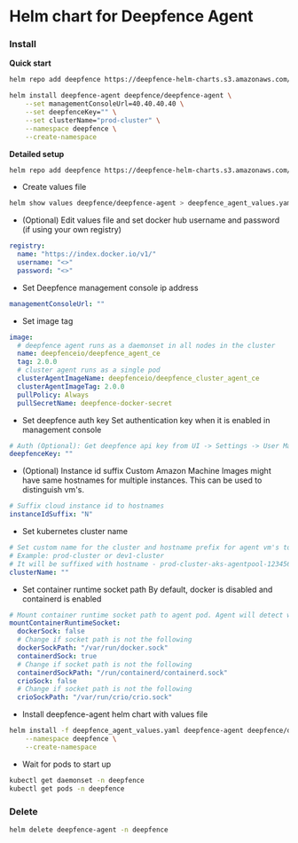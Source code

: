 # Helm chart for Deepfence Agent

### Install

**Quick start**

```bash
helm repo add deepfence https://deepfence-helm-charts.s3.amazonaws.com/threatmapper
```

```bash
helm install deepfence-agent deepfence/deepfence-agent \
    --set managementConsoleUrl=40.40.40.40 \
    --set deepfenceKey="" \
    --set clusterName="prod-cluster" \
    --namespace deepfence \
    --create-namespace
```

**Detailed setup**

```bash
helm repo add deepfence https://deepfence-helm-charts.s3.amazonaws.com/threatmapper
```

- Create values file
```bash
helm show values deepfence/deepfence-agent > deepfence_agent_values.yaml
```
- (Optional) Edit values file and set docker hub username and password (if using your own registry)
```yaml
registry:
  name: "https://index.docker.io/v1/"
  username: "<>"
  password: "<>"
```
- Set Deepfence management console ip address
```yaml
managementConsoleUrl: ""
```
- Set image tag
```yaml
image:
  # deepfence agent runs as a daemonset in all nodes in the cluster
  name: deepfenceio/deepfence_agent_ce
  tag: 2.0.0
  # cluster agent runs as a single pod
  clusterAgentImageName: deepfenceio/deepfence_cluster_agent_ce
  clusterAgentImageTag: 2.0.0
  pullPolicy: Always
  pullSecretName: deepfence-docker-secret
```
- Set deepfence auth key
Set authentication key when it is enabled in management console
```yaml
# Auth (Optional): Get deepfence api key from UI -> Settings -> User Management
deepfenceKey: ""
```
- (Optional) Instance id suffix
Custom Amazon Machine Images might have same hostnames for multiple instances. This can be used to distinguish vm's. 
```yaml
# Suffix cloud instance id to hostnames
instanceIdSuffix: "N"
```
- Set kubernetes cluster name
```yaml
# Set custom name for the cluster and hostname prefix for agent vm's to easily identify in Deepfence UI.
# Example: prod-cluster or dev1-cluster
# It will be suffixed with hostname - prod-cluster-aks-agentpool-123456-vmss000001
clusterName: ""
```
- Set container runtime socket path
  By default, docker is disabled and containerd is enabled
```yaml
# Mount container runtime socket path to agent pod. Agent will detect which runtime it is using these files.
mountContainerRuntimeSocket:
  dockerSock: false
  # Change if socket path is not the following
  dockerSockPath: "/var/run/docker.sock"
  containerdSock: true
  # Change if socket path is not the following
  containerdSockPath: "/run/containerd/containerd.sock"
  crioSock: false
  # Change if socket path is not the following
  crioSockPath: "/var/run/crio/crio.sock"
```
- Install deepfence-agent helm chart with values file
```bash
helm install -f deepfence_agent_values.yaml deepfence-agent deepfence/deepfence-agent \
    --namespace deepfence \
    --create-namespace
```
- Wait for pods to start up
```bash
kubectl get daemonset -n deepfence
kubectl get pods -n deepfence
```

### Delete

```bash
helm delete deepfence-agent -n deepfence
```